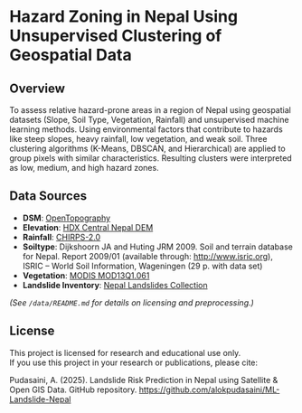 # Hazard Zoning in Nepal Using Unsupervised Clustering of Geospatial Data

## Overview
To assess relative hazard-prone areas in a region of Nepal using geospatial datasets (Slope, Soil Type, Vegetation, Rainfall) and unsupervised machine learning methods.
Using environmental factors that contribute to hazards like steep slopes, heavy rainfall, low vegetation, and weak soil. Three clustering algorithms (K-Means, DBSCAN, and Hierarchical) are applied to group pixels with similar characteristics. Resulting clusters were interpreted as low, medium, and high hazard zones.

## Data Sources
- **DSM**: [OpenTopography](https://portal.opentopography.org/)
- **Elevation**: [HDX Central Nepal DEM](https://data.humdata.org/)
- **Rainfall**: [CHIRPS-2.0](https://data.chc.ucsb.edu/products/CHIRPS-2.0/)
- **Soiltype**: Dijkshoorn JA and Huting JRM 2009. Soil and terrain database for Nepal. Report 2009/01 (available through: http://www.isric.org), ISRIC – World Soil Information, Wageningen (29 p. with data set)
- **Vegetation**: [MODIS MOD13Q1.061](https://lpdaac.usgs.gov/)
- **Landslide Inventory**: [Nepal Landslides Collection](https://umap.openstreetmap.fr/)

*(See `/data/README.md` for details on licensing and preprocessing.)*

## License
This project is licensed for research and educational use only.  
If you use this project in your research or publications, please cite:

Pudasaini, A. (2025). Landslide Risk Prediction in Nepal using Satellite & Open GIS Data. GitHub repository. https://github.com/alokpudasaini/ML-Landslide-Nepal


